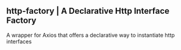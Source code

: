 ## http-factory | A Declarative Http Interface Factory
A wrapper for Axios that offers a declarative way to instantiate http interfaces
